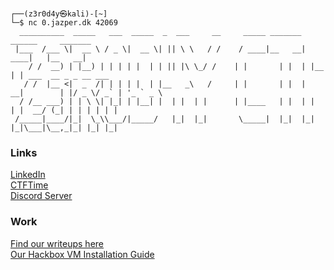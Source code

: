 ```console

┌──(z3r0d4y㉿kali)-[~]
└─$ nc 0.jazper.dk 42069
  __________  _____   ___  _____  _  ___     __     _____ _______ ______     _______                   
 |___  /___ \|  __ \ / _ \|  __ \| || \ \   / /    / ____|__   __|  ____|   |__   __|                  
    / /  __) | |__) | | | | |  | | || |\ \_/ /    | |       | |  | |__         | | ___  __ _ _ __ ___  
   / /  |__ <|  _  /| | | | |  | |__   _\   /     | |       | |  |  __|        | |/ _ \/ _` | '_ ` _ \ 
  / /__ ___) | | \ \| |_| | |__| |  | |  | |      | |____   | |  | |           | |  __/ (_| | | | | | |
 /_____|____/|_|  \_\\___/|_____/   |_|  |_|       \_____|  |_|  |_|           |_|\___|\__,_|_| |_| |_|

```

### Links
[LinkedIn](https://www.linkedin.com/company/z3r0d4y-team)  
[CTFTime](https://ctftime.org/team/223161)  
[Discord Server](https://discord.gg/ra2VpyYRcu)  

### Work
[Find our writeups here](https://github.com/Z3R0D4Y-Team/Writeups)  
[Our Hackbox VM Installation Guide](https://github.com/Z3R0D4Y-Team/Hackbox-Installation)  
